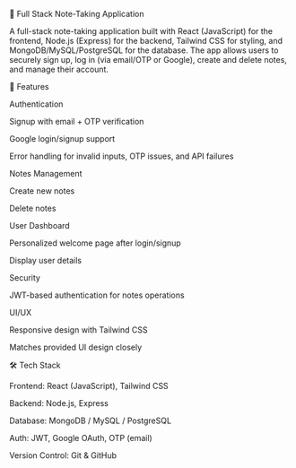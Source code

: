📝 Full Stack Note-Taking Application

A full-stack note-taking application built with React (JavaScript) for the frontend, Node.js (Express) for the backend, Tailwind CSS for styling, and MongoDB/MySQL/PostgreSQL for the database. The app allows users to securely sign up, log in (via email/OTP or Google), create and delete notes, and manage their account.

🚀 Features

Authentication

Signup with email + OTP verification

Google login/signup support

Error handling for invalid inputs, OTP issues, and API failures

Notes Management

Create new notes

Delete notes

User Dashboard

Personalized welcome page after login/signup

Display user details

Security

JWT-based authentication for notes operations

UI/UX

Responsive design with Tailwind CSS

Matches provided UI design closely

🛠️ Tech Stack

Frontend: React (JavaScript), Tailwind CSS

Backend: Node.js, Express

Database: MongoDB / MySQL / PostgreSQL

Auth: JWT, Google OAuth, OTP (email)

Version Control: Git & GitHub
